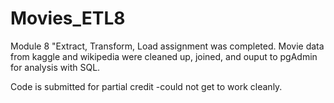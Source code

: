 # Movies_ETL8

Module 8 "Extract, Transform, Load assignment was completed.  Movie data from kaggle and wikipedia were cleaned up, joined, and ouput to pgAdmin for analysis with SQL.  

Code is submitted for partial credit -could not get to work cleanly.  

